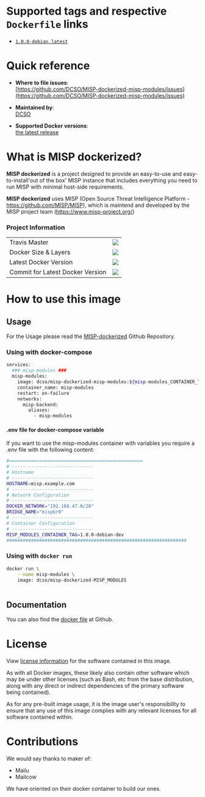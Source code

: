 # Supported tags and respective `Dockerfile` links

- [`1.0.0-debian`, `latest`][1]

[1]: https://github.com/DCSO/MISP-dockerized-misp-modules/blob/master/1.0.0-debian/Dockerfile

# Quick reference

-	**Where to file issues**:  
	[https://github.com/DCSO/MISP-dockerized-misp-modules/issues](https://github.com/DCSO/MISP-dockerized-misp-modules/issues)

-	**Maintained by**:  
	[DCSO](https://github.com/DCSO)

-	**Supported Docker versions**:  
	[the latest release](https://github.com/docker/docker-ce/releases/latest)

# What is MISP dockerized?

**MISP dockerized** is a project designed to provide an easy-to-use and easy-to-install'out of the box' MISP instance that includes everything you need to run MISP with minimal host-side requirements. 

**MISP dockerized** uses MISP (Open Source Threat Intelligence Platform - https://github.com/MISP/MISP), which is maintend and developed by the MISP project team (https://www.misp-project.org/)

### Project Information

| | |
|-|-|
| Travis Master | [![][101]][102] |
| Docker Size & Layers | [![][104]][107]|
| Latest Docker Version | [![][105]][107]|
| Commit for Latest Docker Version | [![][106]][107]|

[101]: https://travis-ci.org/DCSO/MISP-dockerized-misp-modules.svg?branch=master
[102]: https://travis-ci.org/DCSO/MISP-dockerized-misp-modules
[104]: https://images.microbadger.com/badges/image/dcso/MISP-dockerized-misp-modules.svg
[105]: https://images.microbadger.com/badges/version/dcso/MISP-dockerized-misp-modules.svg
[106]: https://images.microbadger.com/badges/commit/dcso/MISP-dockerized-misp-modules.svg
[107]: https://microbadger.com/images/dcso/MISP-dockerized-misp-modules




# How to use this image

## Usage

For the Usage please read the [MISP-dockerized](https://github.com/DCSO/MISP-dockerized) Github Repository.


### Using with docker-compose
``` bash
services:
  ### misp-modules ###
  misp-modules:
    image: dcso/misp-dockerized-misp-modules:${misp-modules_CONTAINER_TAG}
    container_name: misp-modules
    restart: on-failure
    networks:
      misp-backend:
        aliases:
          - misp-modules

```

#### .env file for docker-compose variable
If you want to use the misp-modules container with variables you require a .env file with the following content:
``` bash
#=================================================
# ------------------------------
# Hostname
# ------------------------------
HOSTNAME=misp.example.com
# ------------------------------
# Network Configuration
# ------------------------------
DOCKER_NETWORK="192.168.47.0/28"
BRIDGE_NAME="mispbr0"
# ------------------------------
# Container Configuration
# ------------------------------
MISP_MODULES_CONTAINER_TAG=1.0.0-debian-dev
##################################################################
```

### Using with `docker run`
``` bash
docker run \
    --name misp-modules \
    image: dcso/misp-dockerized-MISP_MODULES
    
```


## Documentation
You can also find the [docker file](https://github.com/DCSO/MISP-dockerized-misp-modules/) at Github.


# License

View [license information](https://github.com/DCSO/MISP-dockerized-proxy/blob/master/LICENSE) for the software contained in this image.

As with all Docker images, these likely also contain other software which may be under other licenses (such as Bash, etc from the base distribution, along with any direct or indirect dependencies of the primary software being contained).

As for any pre-built image usage, it is the image user's responsibility to ensure that any use of this image complies with any relevant licenses for all software contained within.

# Contributions

We would say thanks to maker of:
- Mailu
- Mailcow

We have oriented on their docker container to build our ones.